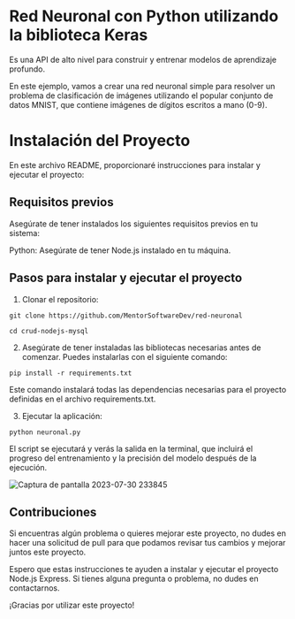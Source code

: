 # Red Neuronal con Python utilizando la biblioteca Keras

Es una API de alto nivel para construir y entrenar modelos de aprendizaje profundo.

En este ejemplo, vamos a crear una red neuronal simple para resolver un problema de clasificación de imágenes utilizando el popular conjunto de datos MNIST, que contiene imágenes de dígitos escritos a mano (0-9).


# Instalación del Proyecto 

En este archivo README, proporcionaré instrucciones para instalar y ejecutar el proyecto:

## Requisitos previos
Asegúrate de tener instalados los siguientes requisitos previos en tu sistema:

Python: Asegúrate de tener Node.js instalado en tu máquina.

## Pasos para instalar y ejecutar el proyecto

1. Clonar el repositorio:

`git clone https://github.com/MentorSoftwareDev/red-neuronal`

`cd crud-nodejs-mysql`

2. Asegúrate de tener instaladas las bibliotecas necesarias antes de comenzar. Puedes instalarlas con el siguiente comando:

`pip install -r requirements.txt` 

Este comando instalará todas las dependencias necesarias para el proyecto definidas en el archivo requirements.txt.

3. Ejecutar la aplicación:

`python neuronal.py` 

El script se ejecutará y verás la salida en la terminal, que incluirá el progreso del entrenamiento y la precisión del modelo después de la ejecución.


![Captura de pantalla 2023-07-30 233845](https://github.com/MentorSoftwareDev/red-neuronal/assets/140032849/43be36c1-4d44-4404-9f04-c7c533bb838a)


## Contribuciones
Si encuentras algún problema o quieres mejorar este proyecto, no dudes en hacer una solicitud de pull para que podamos revisar tus cambios y mejorar juntos este proyecto.

Espero que estas instrucciones te ayuden a instalar y ejecutar el proyecto Node.js Express. Si tienes alguna pregunta o problema, no dudes en contactarnos.

¡Gracias por utilizar este proyecto!
